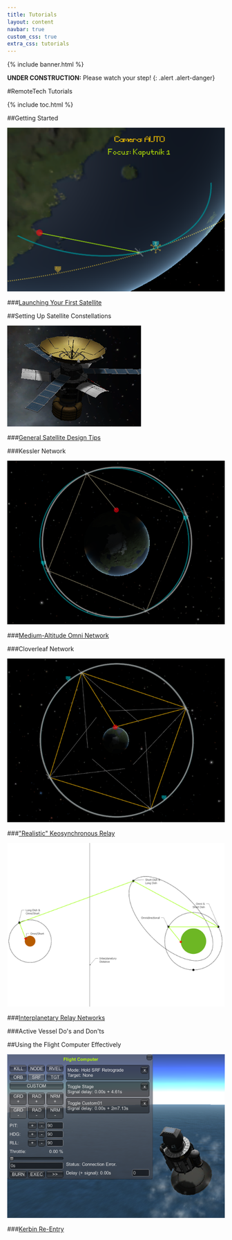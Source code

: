 ```yaml
---
title: Tutorials
layout: content
navbar: true
custom_css: true
extra_css: tutorials
---
```


{% include banner.html %}

**UNDER CONSTRUCTION:** Please watch your step!
{: .alert .alert-danger}

#RemoteTech Tutorials

{% include toc.html %}

##Getting Started

![](firstsat/ascent_path.png)

###[Launching Your First Satellite](firstsat/)

##Setting Up Satellite Constellations

![](comsats/thumbnail.png)

###[General Satellite Design Tips](comsats/)

###Kessler Network

![](c16network/single_final.png)

###[Medium-Altitude Omni Network](c16network/)

###Cloverleaf Network

![](keo/multi_final.png)

###["Realistic" Keosynchronous Relay](keo/)

![](long_range/thumbnail.png)

###[Interplanetary Relay Networks](long_range/)

###Active Vessel Do's and Don'ts

##Using the Flight Computer Effectively

![](reentry/thumbnail.png)

###[Kerbin Re-Entry](reentry/)

